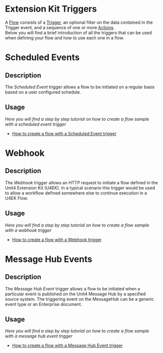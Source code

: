 # Extension Kit Triggers
A [Flow](https://docs-external.u4pp.com/extensions-kit/glossary/flow/) consists of a [Trigger](https://docs-external.u4pp.com/extensions-kit/glossary/trigger/), an optional filter on the data contained in the Trigger event, and a sequence of one or more [Actions](https://docs-external.u4pp.com/extensions-kit/glossary/action/).  
Below you will find a brief introduction of all the triggers that can be used when defining your flow and how to use each one in a flow.
# Scheduled Events

## Description
The *Scheduled Event* trigger allows a flow to be initiated on a regular basis based on a user configured schedule.

## Usage
*Here you will find a step by step tutorial on how to create a flow sample with a scheduled event trigger*
* [How to create a flow with a Scheduled Event trigger](ScheduledEvent.md)



# Webhook

## Description
The *Webhook* trigger allows an HTTP request to initiate a flow defined in the Unit4 Extension Kit (U4EK). In a typical scenario this trigger would be used to allow a workflow defined somewhere else to continue execution in a U4EK Flow.

## Usage
*Here you will find a step by step tutorial on how to create a flow sample with a webhook trigger*
* [How to create a flow with a Webhook trigger](Webhook.md)



# Message Hub Events

## Description
The *Message Hub Event* trigger allows a flow to be initiated when a particular event is published on the Unit4 Message Hub by a specified source system. The triggering event on the MessageHub can be a generic event type or an Enterprise document.

## Usage
*Here you will find a step by step tutorial on how to create a flow sample with a message hub event trigger*
* [How to create a flow with a Message Hub Event trigger](MessageHubEvent.md)